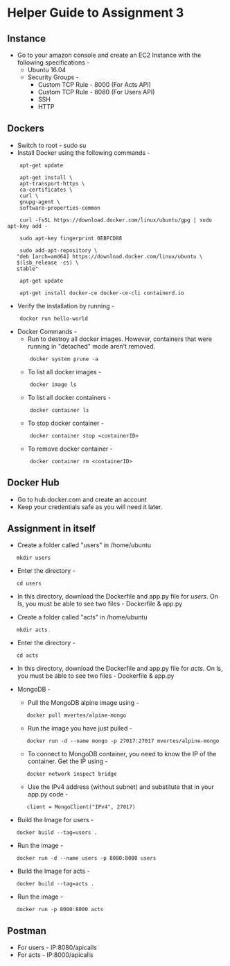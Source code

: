 # Helper Guide to Assignment 3

## Instance

- Go to your amazon console and create an EC2 Instance with the following specifications - 
    * Ubuntu 16.04
    * Security Groups - 
        - Custom TCP Rule - 8000 (For Acts API)
        - Custom TCP Rule - 8080 (For Users API)
        - SSH
        - HTTP


## Dockers 

- Switch to root - sudo su
- Install Docker using the following commands - 
```console
    apt-get update
```
```console
    apt-get install \
    apt-transport-https \
    ca-certificates \
    curl \
    gnupg-agent \
    software-properties-common
```
```console
    curl -fsSL https://download.docker.com/linux/ubuntu/gpg | sudo apt-key add -
```
```console
    sudo apt-key fingerprint 0EBFCD88
```
```console
    sudo add-apt-repository \
   "deb [arch=amd64] https://download.docker.com/linux/ubuntu \
   $(lsb_release -cs) \
   stable"
```
```console
    apt-get update
```
```console
    apt-get install docker-ce docker-ce-cli containerd.io
```

- Verify the installation by running - 
```console
    docker run hello-world
```

- Docker Commands - 
    * Run to destroy all docker images. However, containers that were running in "detached" mode aren't removed.
    ```console
        docker system prune -a
    ```
    * To list all docker images - 
    ```console
        docker image ls
    ```
    * To list all docker containers - 
    ```console 
        docker container ls
    ```
    * To stop docker container - 
    ```console 
        docker container stop <containerID>
    ```
    * To remove docker container - 
    ```console
        docker container rm <containerID>
    ```

## Docker Hub

- Go to hub.docker.com and create an account
- Keep your credentials safe as you will need it later.

## Assignment in itself

- Create a folder called "users" in /home/ubuntu
```console
   mkdir users
```
- Enter the directory - 
```console
   cd users
```
- In this directory, download the Dockerfile and app.py file for *users*. On ls, you must be able to see two files - Dockerfile & app.py

- Create a folder called "acts" in /home/ubuntu
```console
   mkdir acts
```

- Enter the directory -
```console
   cd acts
```

- In this directory, download the Dockerfile and app.py file for *acts*. On ls, you must be able to see two files - Dockerfile & app.py

- MongoDB - 
   * Pull the MongoDB alpine image using - 
   ```console
      docker pull mvertes/alpine-mongo
   ```
   * Run the image you have just pulled - 
   ```console
      docker run -d --name mongo -p 27017:27017 mvertes/alpine-mongo
   ```
   * To connect to MongoDB container, you need to know the IP of the container. Get the IP using - 
   ```console
      docker network inspect bridge
   ```
   * Use the IPv4 address (without subnet) and substitute that in your app.py code - 
   ```code
      client = MongoClient("IPv4", 27017)
   ```
- Build the Image for users - 
```console
   docker build --tag=users .
```
- Run the image - 
```console 
   docker run -d --name users -p 8080:8080 users
```

- Build the Image for acts - 
```console
   docker build --tag=acts .
```
- Run the image - 
```console
   docker run -p 8000:8000 acts
```

## Postman

- For users - IP:8080/apicalls
- For acts - IP:8000/apicalls
   

